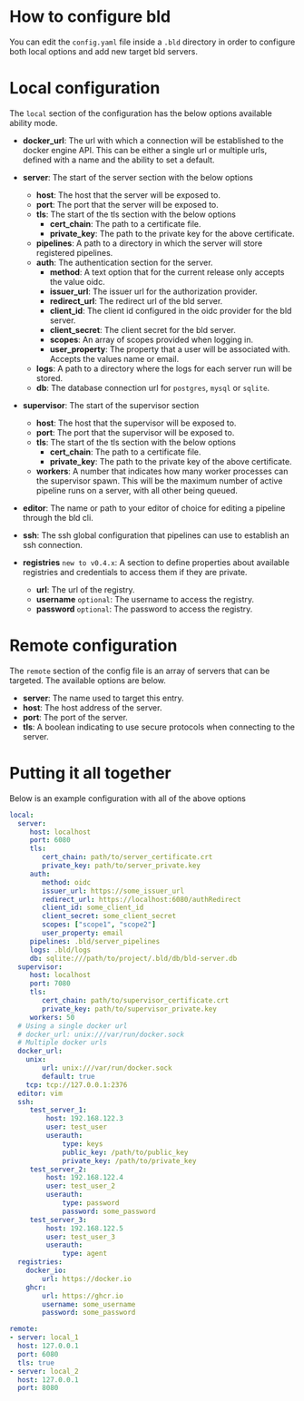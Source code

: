 # How to configure bld
You can edit the `config.yaml` file inside a `.bld` directory in order to configure both local options and add new target bld servers.

# Local configuration
The `local` section of the configuration has the below options available
ability mode.
* __docker_url__: The url with which a connection will be established to the docker engine API. This can be either a single url or multiple urls, defined with a name and the ability to set a default.

* __server__: The start of the server section with the below options
  * __host__: The host that the server will be exposed to.
  * __port__: The port that the server will be exposed to.
  * __tls__: The start of the tls section with the below options
    * __cert_chain__: The path to a certificate file.
    * __private_key__: The path to the private key for the above certificate.
  * __pipelines__: A path to a directory in which the server will store registered pipelines.
  * __auth__: The authentication section for the server.
    * __method__: A text option that for the current release only accepts the value oidc.
    * __issuer_url__: The issuer url for the authorization provider.
    * __redirect_url__: The redirect url of the bld server.
    * __client_id__: The client id configured in the oidc provider for the bld server.
    * __client_secret__: The client secret for the bld server.
    * __scopes__: An array of scopes provided when logging in.
    * __user_property__: The property that a user will be associated with. Accepts the values name or email.
  * __logs__: A path to a directory where the logs for each server run will be stored.
  * __db__: The database connection url for `postgres`, `mysql` or `sqlite`.

* __supervisor__: The start of the supervisor section
  * __host__: The host that the supervisor will be exposed to.
  * __port__: The port that the supervisor will be exposed to.
  * __tls__: The start of the tls section with the below options
    * __cert_chain__: The path to a certificate file.
    * __private_key__: The path to the private key of the above certificate.
  * __workers__: A number that indicates how many worker processes can the supervisor spawn. This will be the maximum number of active pipeline runs on a server, with all other being queued.

* __editor__: The name or path to your editor of choice for editing a pipeline through the bld cli.

* __ssh__: The ssh global configuration that pipelines can use to establish an ssh connection.

* __registries__ `new to v0.4.x`: A section to define properties about available registries and credentials to access them if they are private.
  * __url__: The url of the registry.
  * __username__ `optional`: The username to access the registry.
  * __password__ `optional`: The password to access the registry.

# Remote configuration
The `remote` section of the config file is an array of servers that can be targeted. The available options are below.
* __server__: The name used to target this entry.
* __host__: The host address of the server.
* __port__: The port of the server.
* __tls__: A boolean indicating to use secure protocols when connecting to the server.

# Putting it all together
Below is an example configuration with all of the above options

```yaml
local:
  server:
     host: localhost
     port: 6080
     tls:
        cert_chain: path/to/server_certificate.crt
        private_key: path/to/server_private.key
     auth:
        method: oidc
        issuer_url: https://some_issuer_url
        redirect_url: https://localhost:6080/authRedirect
        client_id: some_client_id
        client_secret: some_client_secret
        scopes: ["scope1", "scope2"]
        user_property: email
     pipelines: .bld/server_pipelines
     logs: .bld/logs
     db: sqlite:///path/to/project/.bld/db/bld-server.db
  supervisor:
     host: localhost
     port: 7080
     tls:
        cert_chain: path/to/supervisor_certificate.crt
        private_key: path/to/supervisor_private.key
     workers: 50
  # Using a single docker url
  # docker_url: unix:///var/run/docker.sock
  # Multiple docker urls
  docker_url:
    unix:
        url: unix:///var/run/docker.sock
        default: true
    tcp: tcp://127.0.0.1:2376
  editor: vim
  ssh:
     test_server_1:
         host: 192.168.122.3
         user: test_user
         userauth:
             type: keys
             public_key: /path/to/public_key
             private_key: /path/to/private_key
     test_server_2:
         host: 192.168.122.4
         user: test_user_2
         userauth:
             type: password
             password: some_password
     test_server_3:
         host: 192.168.122.5
         user: test_user_3
         userauth:
             type: agent
  registries:
    docker_io:
        url: https://docker.io
    ghcr:
        url: https://ghcr.io
        username: some_username
        password: some_password

remote:
- server: local_1
  host: 127.0.0.1
  port: 6080
  tls: true
- server: local_2
  host: 127.0.0.1
  port: 8080
```
